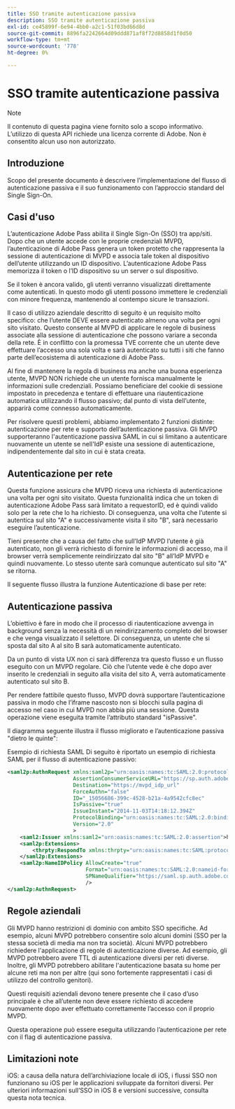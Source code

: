 ```yaml
---
title: SSO tramite autenticazione passiva
description: SSO tramite autenticazione passiva
exl-id: ce45899f-6e94-4bb0-a2c1-51f03bd66d8d
source-git-commit: 8896fa2242664d09ddd871af8f72d8858d1f0d50
workflow-type: tm+mt
source-wordcount: '778'
ht-degree: 0%

---
```


# SSO tramite autenticazione passiva

>[!NOTE]
>
>Il contenuto di questa pagina viene fornito solo a scopo informativo. L’utilizzo di questa API richiede una licenza corrente di Adobe. Non è consentito alcun uso non autorizzato.


## Introduzione

Scopo del presente documento è descrivere l’implementazione del flusso di autenticazione passiva e il suo funzionamento con l’approccio standard del Single Sign-On.

## Casi d&#39;uso

L’autenticazione Adobe Pass abilita il Single Sign-On (SSO) tra app/siti. Dopo che un utente accede con le proprie credenziali MVPD, l’autenticazione di Adobe Pass genera un token protetto che rappresenta la sessione di autenticazione di MVPD e associa tale token al dispositivo dell’utente utilizzando un ID dispositivo. L’autenticazione Adobe Pass memorizza il token o l’ID dispositivo su un server o sul dispositivo.

Se il token è ancora valido, gli utenti verranno visualizzati direttamente come autenticati. In questo modo gli utenti possono immettere le credenziali con minore frequenza, mantenendo al contempo sicure le transazioni.



Il caso di utilizzo aziendale descritto di seguito è un requisito molto specifico: che l’utente DEVE essere autenticato almeno una volta per ogni sito visitato. Questo consente al MVPD di applicare le regole di business associate alla sessione di autenticazione che possono variare a seconda della rete. È in conflitto con la promessa TVE corrente che un utente deve effettuare l’accesso una sola volta e sarà autenticato su tutti i siti che fanno parte dell’ecosistema di autenticazione di Adobe Pass.



Al fine di mantenere la regola di business ma anche una buona esperienza utente, MVPD NON richiede che un utente fornisca manualmente le informazioni sulle credenziali. Possiamo beneficiare del cookie di sessione impostato in precedenza e tentare di effettuare una riautenticazione automatica utilizzando il flusso passivo; dal punto di vista dell’utente, apparirà come connesso automaticamente.



Per risolvere questi problemi, abbiamo implementato 2 funzioni distinte: autenticazione per rete e supporto dell’autenticazione passiva. Gli MVPD supporteranno l&#39;autenticazione passiva SAML in cui si limitano a autenticare nuovamente un utente se nell&#39;IdP esiste una sessione di autenticazione, indipendentemente dal sito in cui è stata creata.



## Autenticazione per rete

Questa funzione assicura che MVPD riceva una richiesta di autenticazione una volta per ogni sito visitato. Questa funzionalità indica che un token di autenticazione Adobe Pass sarà limitato a requestorID, ed è quindi valido solo per la rete che lo ha richiesto. Di conseguenza, una volta che l’utente si autentica sul sito &quot;A&quot; e successivamente visita il sito &quot;B&quot;, sarà necessario eseguire l’autenticazione.



Tieni presente che a causa del fatto che sull’IdP MVPD l’utente è già autenticato, non gli verrà richiesto di fornire le informazioni di accesso, ma il browser verrà semplicemente reindirizzato dal sito &quot;B&quot; all’IdP MVPD e quindi nuovamente. Lo stesso utente sarà comunque autenticato sul sito &quot;A&quot; se ritorna.



Il seguente flusso illustra la funzione Autenticazione di base per rete:





## Autenticazione passiva

L’obiettivo è fare in modo che il processo di riautenticazione avvenga in background senza la necessità di un reindirizzamento completo del browser e che venga visualizzato il selettore. Di conseguenza, un utente che si sposta dal sito A al sito B sarà automaticamente autenticato.



Da un punto di vista UX non ci sarà differenza tra questo flusso e un flusso eseguito con un MVPD regolare. Ciò che l’utente vede è che dopo aver inserito le credenziali in seguito alla visita del sito A, verrà automaticamente autenticato sul sito B.



Per rendere fattibile questo flusso, MVPD dovrà supportare l’autenticazione passiva in modo che l’iframe nascosto non si blocchi sulla pagina di accesso nel caso in cui MVPD non abbia più una sessione. Questa operazione viene eseguita tramite l’attributo standard &quot;isPassive&quot;.



Il diagramma seguente illustra il flusso migliorato e l’autenticazione passiva &quot;dietro le quinte&quot;:





Esempio di richiesta SAML
Di seguito è riportato un esempio di richiesta SAML per il flusso di autenticazione passivo:


```xml
<saml2p:AuthnRequest xmlns:saml2p="urn:oasis:names:tc:SAML:2.0:protocol"
                     AssertionConsumerServiceURL="https://sp.auth.adobe.com/sp/saml/SAMLAssertionConsumer"
                     Destination="https://mvpd_idp_url"
                     ForceAuthn="false"
                     ID="_15056686-399c-4528-b21a-4a9542cfc8ec"
                     IsPassive="true"
                     IssueInstant="2014-11-03T14:18:12.394Z"
                     ProtocolBinding="urn:oasis:names:tc:SAML:2.0:bindings:HTTP-POST"
                     Version="2.0"
                     >
    <saml2:Issuer xmlns:saml2="urn:oasis:names:tc:SAML:2.0:assertion">https://saml.sp.auth.adobe.com </saml2:Issuer>
    <saml2p:Extensions>
        <thrpty:RespondTo xmlns:thrpty="urn:oasis:names:tc:SAML:protocol:ext:third-party">https://saml.sp.auth.adobe.com</thrpty:RespondTo>
    </saml2p:Extensions>
    <saml2p:NameIDPolicy AllowCreate="true"
                         Format="urn:oasis:names:tc:SAML:2.0:nameid-format:transient"
                         SPNameQualifier="https://saml.sp.auth.adobe.com"
                         />
</saml2p:AuthnRequest>
```

## Regole aziendali

Gli MVPD hanno restrizioni di dominio con ambito SSO specifiche. Ad esempio, alcuni MVPD potrebbero consentire solo alcuni domini (SSO per la stessa società di media ma non tra società).
Alcuni MVPD potrebbero richiedere l&#39;applicazione di regole di autenticazione diverse. Ad esempio, gli MVPD potrebbero avere TTL di autenticazione diversi per reti diverse. Inoltre, gli MVPD potrebbero abilitare l&#39;autenticazione basata su home per alcune reti ma non per altre (qui sono fortemente rappresentati i casi di utilizzo del controllo genitori).


Questi requisiti aziendali devono tenere presente che il caso d’uso principale è che all’utente non deve essere richiesto di accedere nuovamente dopo aver effettuato correttamente l’accesso con il proprio MVPD.

Questa operazione può essere eseguita utilizzando l’autenticazione per rete con il flag di autenticazione passiva.



## Limitazioni note

iOS: a causa della natura dell’archiviazione locale di iOS, i flussi SSO non funzionano su iOS per le applicazioni sviluppate da fornitori diversi. Per ulteriori informazioni sull’SSO in iOS 8 e versioni successive, consulta questa nota tecnica.


<!--
>[!RELATEDINFORMATION]
>* Single Sign-On on iOS
>* SSO on iOS when using the Adobe Pass Authentication Access Enabler
-->
